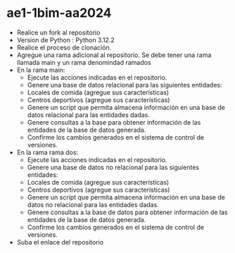 # ae1-1bim-aa2024

* Realice un fork al repositorio
* Version de Python : Python 3.12.2
* Realice el proceso de clonación.
* Agregue una rama adicional al repositorio. Se debe tener una rama llamada main y un rama denomindad ramados
* En la rama main:
  * Ejecute las acciones indicadas en el repositorio.
  * Genere una base de datos relacional para las siguientes entidades:
  * Locales de comida (agregue sus características)
  * Centros deportivos (agregue sus características)
  * Genere un script que permita almacena información en una base de datos relacional para las entidades dadas.
  * Genere consultas a la base para obtener información de las entidades de la base de datos generada.
  * Confirme los cambios generados en el sistema de control de versiones.
* En la rama rama dos:
  * Ejecute las acciones indicadas en el repositorio.
  * Genere una base de datos no relacional para las siguientes entidades:
  * Locales de comida (agregue sus características)
  * Centros deportivos (agregue sus características)
  * Genere un script que permita almacena información en una base de datos no relacional para las entidades dadas.
  * Genere consultas a la base de datos para obtener información de las entidades de la base de datos generada.
  * Confirme los cambios generados en el sistema de control de versiones.
* Suba el enlace del repositorio

